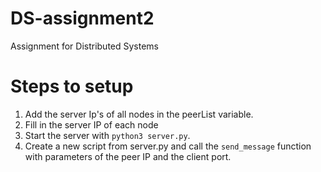 # DS-assignment2
Assignment for Distributed Systems

# Steps to setup

1. Add the server Ip's of all nodes in the peerList variable.
2. Fill in the server IP of each node
3. Start the server with ```python3 server.py```.
4. Create a new script from server.py and call the ```send_message``` function with parameters of the peer IP and the client port. 

